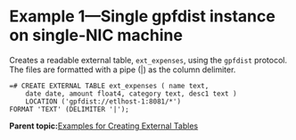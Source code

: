 # Example 1—Single gpfdist instance on single-NIC machine 

Creates a readable external table, `ext_expenses`, using the `gpfdist` protocol. The files are formatted with a pipe \(\|\) as the column delimiter.

```
=# CREATE EXTERNAL TABLE ext_expenses ( name text,
    date date, amount float4, category text, desc1 text )
    LOCATION ('gpfdist://etlhost-1:8081/*')
FORMAT 'TEXT' (DELIMITER '|');
```

**Parent topic:**[Examples for Creating External Tables](../external/g-creating-external-tables---examples.html)

